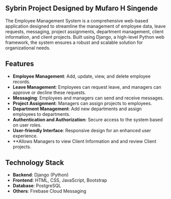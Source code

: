 ## Sybrin Project Designed by Mufaro H Singende 

The Employee Management System is a comprehensive web-based application designed to streamline the management of employee data, leave requests, messaging, project assignments, department management, client information, and client projects. Built using Django, a high-level Python web framework, the system ensures a robust and scalable solution for organizational needs.

## Features

- **Employee Management**: Add, update, view, and delete employee records.
- **Leave Management**: Employees can request leave, and managers can approve or decline these requests.
- **Messaging**: Employees and managers can send and receive messages.
- **Project Assignment**: Managers can assign projects to employees.
- **Department Management**: Add new departments and assign employees to departments.
- **Authentication and Authorization**: Secure access to the system based on user roles.
- **User-friendly Interface**: Responsive design for an enhanced user experience.
- **Allows Managers to view Client Information and and review Client projects. 

## Technology Stack

- **Backend**: Django (Python)
- **Frontend**: HTML, CSS, JavaScript, Bootstrap
- **Database**: PostgreSQL
- **Others**: Firebase Cloud Messaging
